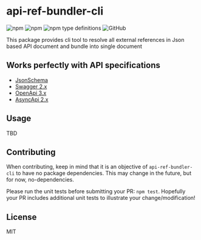 # api-ref-bundler-cli
<img alt="npm" src="https://img.shields.io/npm/v/api-ref-bundler-cli"> <img alt="npm" src="https://img.shields.io/npm/dm/api-ref-bundler-cli?label=npm"> <img alt="npm type definitions" src="https://img.shields.io/npm/types/api-ref-bundler-cli"> <img alt="GitHub" src="https://img.shields.io/github/license/udamir/api-ref-bundler-cli">

This package provides cli tool to resolve all external references in Json based API document and bundle into single document

## Works perfectly with API specifications

- [JsonSchema](https://json-schema.org/draft/2020-12/json-schema-core.html)
- [Swagger 2.x](https://github.com/swagger-api/swagger-spec/blob/master/versions/2.0.md)
- [OpenApi 3.x](https://github.com/OAI/OpenAPI-Specification/blob/main/versions/3.0.3.md)
- [AsyncApi 2.x](https://www.asyncapi.com/docs/specifications/v2.4.0)

## Usage

TBD

## Contributing
When contributing, keep in mind that it is an objective of `api-ref-bundler-cli` to have no package dependencies. This may change in the future, but for now, no-dependencies.

Please run the unit tests before submitting your PR: `npm test`. Hopefully your PR includes additional unit tests to illustrate your change/modification!

## License

MIT
